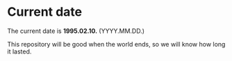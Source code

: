 # Current date

The current date is **1995.02.10.** (YYYY.MM.DD.)

This repository will be good when the world ends, so we will know how long it lasted.
